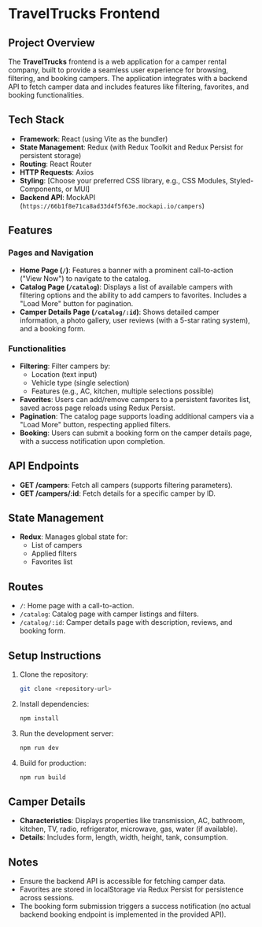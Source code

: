 # TravelTrucks Frontend

## Project Overview

The **TravelTrucks** frontend is a web application for a camper rental company,
built to provide a seamless user experience for browsing, filtering, and booking
campers. The application integrates with a backend API to fetch camper data and
includes features like filtering, favorites, and booking functionalities.

## Tech Stack

- **Framework**: React (using Vite as the bundler)
- **State Management**: Redux (with Redux Toolkit and Redux Persist for
  persistent storage)
- **Routing**: React Router
- **HTTP Requests**: Axios
- **Styling**: [Choose your preferred CSS library, e.g., CSS Modules,
  Styled-Components, or MUI]
- **Backend API**: MockAPI
  (`https://66b1f8e71ca8ad33d4f5f63e.mockapi.io/campers`)

## Features

### Pages and Navigation

- **Home Page (`/`)**: Features a banner with a prominent call-to-action ("View
  Now") to navigate to the catalog.
- **Catalog Page (`/catalog`)**: Displays a list of available campers with
  filtering options and the ability to add campers to favorites. Includes a
  "Load More" button for pagination.
- **Camper Details Page (`/catalog/:id`)**: Shows detailed camper information, a
  photo gallery, user reviews (with a 5-star rating system), and a booking form.

### Functionalities

- **Filtering**: Filter campers by:
  - Location (text input)
  - Vehicle type (single selection)
  - Features (e.g., AC, kitchen, multiple selections possible)
- **Favorites**: Users can add/remove campers to a persistent favorites list,
  saved across page reloads using Redux Persist.
- **Pagination**: The catalog page supports loading additional campers via a
  "Load More" button, respecting applied filters.
- **Booking**: Users can submit a booking form on the camper details page, with
  a success notification upon completion.

## API Endpoints

- **GET /campers**: Fetch all campers (supports filtering parameters).
- **GET /campers/:id**: Fetch details for a specific camper by ID.

## State Management

- **Redux**: Manages global state for:
  - List of campers
  - Applied filters
  - Favorites list

## Routes

- `/`: Home page with a call-to-action.
- `/catalog`: Catalog page with camper listings and filters.
- `/catalog/:id`: Camper details page with description, reviews, and booking
  form.

## Setup Instructions

1. Clone the repository:
   ```bash
   git clone <repository-url>
   ```
2. Install dependencies:
   ```bash
   npm install
   ```
3. Run the development server:
   ```bash
   npm run dev
   ```
4. Build for production:
   ```bash
   npm run build
   ```

## Camper Details

- **Characteristics**: Displays properties like transmission, AC, bathroom,
  kitchen, TV, radio, refrigerator, microwave, gas, water (if available).
- **Details**: Includes form, length, width, height, tank, consumption.

## Notes

- Ensure the backend API is accessible for fetching camper data.
- Favorites are stored in localStorage via Redux Persist for persistence across
  sessions.
- The booking form submission triggers a success notification (no actual backend
  booking endpoint is implemented in the provided API).
